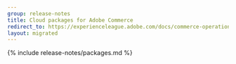 ```yaml
---
group: release-notes
title: Cloud packages for Adobe Commerce
redirect_to: https://experienceleague.adobe.com/docs/commerce-operations/release/packages/cloud.html
layout: migrated
---
```


<!-- The 'packages' variable contains the 'packages' node of the '_data/codebase/v2_4/cloud/composer_lock.json' file
{% assign packages = site.data.codebase.v2_4.cloud.composer_lock.packages %} -->

<!-- The 'packages-dev' variable contains the 'packages-dev' node of the '_data/codebase/v2_4/cloud/composer_lock.json' file
{% assign packages-dev = site.data.codebase.v2_4.cloud.composer_lock.packages-dev %} -->

<!-- The 'product' variable contains data of the 'magento/magento-cloud-metapackage' package {% assign product = packages | where_exp: "package", "package.name == 'magento/magento-cloud-metapackage'" | first %} -->

<!-- The edition variable contains `ece` value from the _data/var.yml file
{% assign edition = site.data.var.ece %} -->

{% include release-notes/packages.md %}
